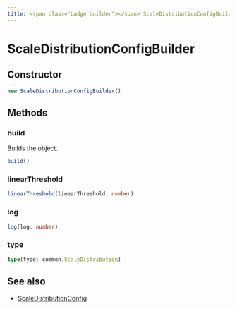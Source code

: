 ```yaml
---
title: <span class="badge builder"></span> ScaleDistributionConfigBuilder
---
```

# <span class="badge builder"></span> ScaleDistributionConfigBuilder

## Constructor

```typescript
new ScaleDistributionConfigBuilder()
```
## Methods

### <span class="badge object-method"></span> build

Builds the object.

```typescript
build()
```

### <span class="badge object-method"></span> linearThreshold

```typescript
linearThreshold(linearThreshold: number)
```

### <span class="badge object-method"></span> log

```typescript
log(log: number)
```

### <span class="badge object-method"></span> type

```typescript
type(type: common.ScaleDistribution)
```

## See also

 * <span class="badge object-type-interface"></span> [ScaleDistributionConfig](./object-ScaleDistributionConfig.md)
